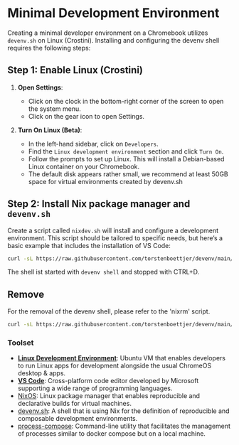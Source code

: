 # Minimal Development Environment

Creating a minimal developer environment on a Chromebook utilizes `devenv.sh` on Linux (Crostini). Installing and configuring the devenv shell requires the following steps:

## Step 1: Enable Linux (Crostini)

1. **Open Settings**:
   - Click on the clock in the bottom-right corner of the screen to open the system menu.
   - Click on the gear icon to open Settings.

2. **Turn On Linux (Beta)**:
   - In the left-hand sidebar, click on `Developers`.
   - Find the `Linux development environment` section and click `Turn On`.
   - Follow the prompts to set up Linux. This will install a Debian-based Linux container on your Chromebook. 
   - The default disk appears rather small, we recommend at least 50GB space for virtual environments created by devenv.sh

## Step 2: Install Nix package manager and `devenv.sh` 

Create a script called `nixdev.sh` will install and configure a development environment. This script should be tailored to specific needs, but here’s a basic example that includes the installation of VS Code:

```sh
curl -sL https://raw.githubusercontent.com/torstenboettjer/devenv/main/nixdev.sh | sh
```

The shell ist started with `devenv shell` and stopped with CTRL+D.

## Remove

For the removal of the devenv shell, please refer to the 'nixrm' script.

```sh
curl -sL https://raw.githubusercontent.com/torstenboettjer/devenv/main/nixrm.sh | sh
```

### Toolset
* **[Linux Development Environment](https://chromeos.dev/en/linux)**: Ubuntu VM that enables developers to run Linux apps for development alongside the usual ChromeOS desktop & apps.
* **[VS Code](https://code.visualstudio.com/docs/setup/linux)**: Cross-platform code editor developed by Microsoft supporting a wide range of programming languages.
* [NixOS](https://nixos.org/): Linux package manager that enables reproducible and declarative builds for virtual machines.
* [devenv.sh](https://devenv.sh/): A shell that is using Nix for the definition of reproducible and composable development environments.
* [process-compose](https://f1bonacc1.github.io/process-compose/): Command-line utility that facilitates the management of processes similar to docker compose but on a local machine.
